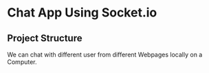 # Chat App Using Socket.io


## Project Structure

We can chat with different user from different Webpages locally on a Computer.